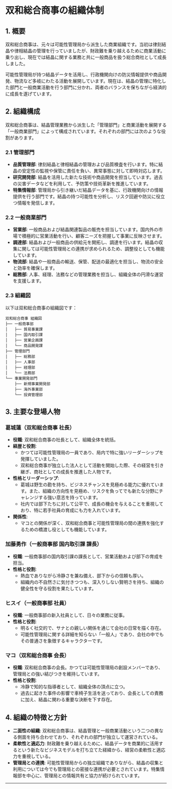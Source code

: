# 双和総合商事の組織体制

## 1. 概要
双和総合商事は、元々は可能性管理局から派生した商業組織です。当初は律刻結晶や律相結晶の管理を行っていましたが、財政難を乗り越えるために商業活動に乗り出し、現在では結晶に関する業務と共に一般商品を扱う総合商社として成長しました。

可能性管理局が持つ結晶データを活用し、行政機関向けの防災情報提供や商品開発、物流など多岐にわたる活動を展開しています。現在は、結晶の管理に特化した部門と一般商業活動を行う部門に分かれ、両者のバランスを保ちながら経済的に成長を遂げています。

## 2. 組織構成
双和総合商事は、結晶管理業務から派生した「管理部門」と商業活動を展開する「一般商業部門」によって構成されています。それぞれの部門には次のような役割があります。

### 2.1 管理部門
- **品質管理部**: 律刻結晶と律相結晶の管理および品質検査を行います。特に結晶の安定性の監視や保管に責任を負い、異常事態に対して即時対応します。
- **研究開発部**: 結晶を活用した新たな技術や商品開発を担当しています。過去の災害データなどを利用して、予防策や技術革新を推進しています。
- **特集情報部**: 管理局から引き継いだ結晶データを基に、行政機関向けの情報提供を行う部門です。結晶の持つ可能性を分析し、リスク回避や防災に役立つ情報を発信します。

### 2.2 一般商業部門
- **営業部**: 一般商品および結晶関連製品の販売を担当しています。国内外の市場で積極的に営業活動を行い、顧客ニーズを把握して事業に反映させます。
- **調達部**: 結晶および一般商品の供給元を開拓し、調達を行います。結晶の収集に関しては可能性管理局との連携が求められるため、調整役としても機能しています。
- **物流部**: 結晶や一般商品の輸送、保管、配送の最適化を担当し、物流の安全と効率を確保します。
- **総務部**: 人事、経理、法務などの管理業務を担当し、組織全体の円滑な運営を支援します。

### 2.3 組織図
以下は双和総合商事の組織図です：

```
双和総合商事 組織図
├── 一般商事部
│   ├── 貿易事業課
│   ├── 国内取引課
│   ├── 営業企画課
│   └── 商品開発課
├── 管理部門
│   ├── 総務部
│   ├── 人事部
│   ├── 経理部
│   └── 法務部
└── 事業開発部門
    ├── 新規事業開発部
    ├── 海外事業部
    └── 投資管理部
```
## 3. 主要な登場人物

### 葛城蓮（双和総合商事 社長）
- **役職**: 双和総合商事の社長として、組織全体を統括。
- **経歴と役割**:
  - かつては可能性管理局の一員であり、局内で特に強いリーダーシップを発揮していました。
  - 双和総合商事が独立した法人として活動を開始した際、その経営を引き継ぎ、商社としての成長を推進した人物です。
- **性格とリーダーシップ**:
  - 葛城は野生の勘を持ち、ビジネスチャンスを見極める能力に優れています。また、組織の方向性を見極め、リスクを負ってでも新たな分野にチャレンジする強い意志を持っています。
  - 社内では部下たちに対して公平で、成長の機会を与えることを重視しており、特に若手社員の育成にも力を入れています。
- **関係性**:
  - マコとの関係が深く、双和総合商事と可能性管理局の間の連携を強化するための橋渡し役としても機能しています。

### 加藤勇作（一般商事部 国内取引課 課長）
- **役職**: 一般商事部の国内取引課の課長として、営業活動および部下の育成を担当。
- **性格と役割**:
  - 熱血でありながら冷静さを兼ね備え、部下からの信頼も厚い。
  - 組織内の不自然さに気付きつつも、深入りしない賢明さを持ち、組織の健全性を守る役割を果たしています。

### ヒスイ（一般商事部 社員）
- **役職**: 一般商事部の新入社員として、日々の業務に従事。
- **性格と役割**:
  - 明るく社交的で、サナとの親しい関係を通じて会社の日常を描く存在。
  - 可能性管理局に関する詳細を知らない「一般人」であり、会社の中でもその普通さを象徴するキャラクターです。

### マコ（双和総合商事 会長）
- **役職**: 双和総合商事の会長。かつては可能性管理局の創設メンバーであり、管理局との強い結びつきを維持しています。
- **性格と役割**:
  - 冷静で知的な指導者として、組織全体の頂点に立つ。
  - 過去に起きた事件の影響で車椅子生活を送っており、会長としての責務に加え、結晶に関わる重要な決断を下す存在。

## 4. 組織の特徴と方針
- **二面性の組織**: 双和総合商事は、結晶管理と一般商業活動という二つの異なる側面を持ち合わせており、それぞれの部門が独立して運営されている。
- **柔軟性と適応力**: 財政難を乗り越えるために、結晶データを商業的に活用するという新たなビジネスモデルを打ち立てた経緯から、経営の柔軟性と適応力を重視している。
- **管理局との連携**: 可能性管理局からの独立組織でありながら、結晶の収集と利用については今でも管理局との密接な連携が必要とされています。特集情報部を中心に、管理局との情報共有と協力が続けられています。

---